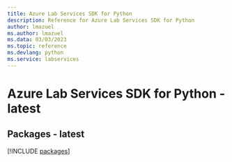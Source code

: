 ```yaml
---
title: Azure Lab Services SDK for Python
description: Reference for Azure Lab Services SDK for Python
author: lmazuel
ms.author: lmazuel
ms.data: 03/03/2023
ms.topic: reference
ms.devlang: python
ms.service: labservices
---
```

# Azure Lab Services SDK for Python - latest
## Packages - latest
[!INCLUDE [packages](lab-services-index.md)]